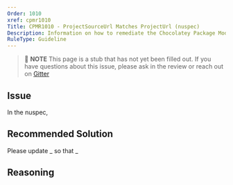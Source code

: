 ```yaml
---
Order: 1010
xref: cpmr1010
Title: CPMR1010 - ProjectSourceUrl Matches ProjectUrl (nuspec)
Description: Information on how to remediate the Chocolatey Package Moderation Rule 1010
RuleType: Guideline
---
```


> :memo: **NOTE** This page is a stub that has not yet been filled out. If you have questions about this issue, please ask in the review or reach out on [Gitter](https://gitter.im/chocolatey/chocolatey.org)

## Issue

In the nuspec,

## Recommended Solution

Please update _ so that _

## Reasoning
